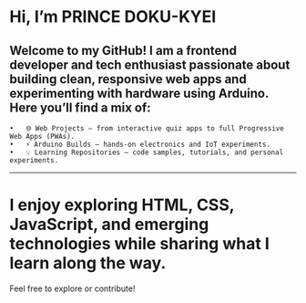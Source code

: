 # Hi, I’m PRINCE DOKU-KYEI

Welcome to my GitHub!
I am a frontend developer and tech enthusiast passionate about building clean, responsive web apps and experimenting with hardware using Arduino.
Here you’ll find a mix of:
---
	•	🌐 Web Projects – from interactive quiz apps to full Progressive Web Apps (PWAs).
	•	⚡ Arduino Builds – hands-on electronics and IoT experiments.
	•	💡 Learning Repositories – code samples, tutorials, and personal experiments.
---

# I enjoy exploring HTML, CSS, JavaScript, and emerging technologies while sharing what I learn along the way.
Feel free to explore or contribute!
